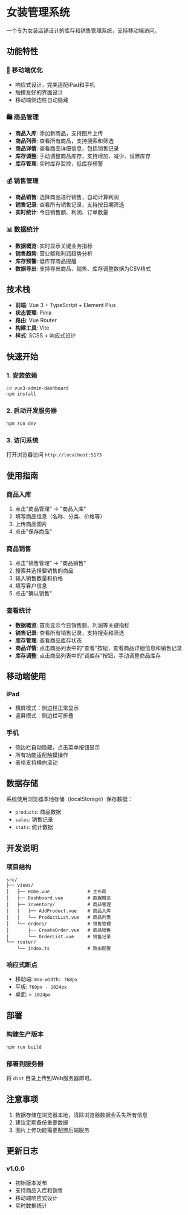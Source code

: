 # 女装管理系统

一个专为女装店铺设计的库存和销售管理系统，支持移动端访问。

## 功能特性

### 📱 移动端优化
- 响应式设计，完美适配iPad和手机
- 触摸友好的界面设计
- 移动端侧边栏自动隐藏

### 🛍️ 商品管理
- **商品入库**: 添加新商品，支持图片上传
- **商品列表**: 查看所有商品，支持搜索和筛选
- **商品详情**: 查看商品详细信息，包括销售记录
- **库存调整**: 手动调整商品库存，支持增加、减少、设置库存
- **库存管理**: 实时库存监控，低库存预警

### 💰 销售管理
- **商品销售**: 选择商品进行销售，自动计算利润
- **销售记录**: 查看所有销售记录，支持按日期筛选
- **实时统计**: 今日销售额、利润、订单数量

### 📊 数据统计
- **数据概览**: 实时显示关键业务指标
- **销售趋势**: 营业额和利润趋势分析
- **库存预警**: 低库存商品提醒
- **数据导出**: 支持导出商品、销售、库存调整数据为CSV格式

## 技术栈

- **前端**: Vue 3 + TypeScript + Element Plus
- **状态管理**: Pinia
- **路由**: Vue Router
- **构建工具**: Vite
- **样式**: SCSS + 响应式设计

## 快速开始

### 1. 安装依赖
```bash
cd vue3-admin-dashboard
npm install
```

### 2. 启动开发服务器
```bash
npm run dev
```

### 3. 访问系统
打开浏览器访问 `http://localhost:5173`

## 使用指南

### 商品入库
1. 点击"商品管理" → "商品入库"
2. 填写商品信息（名称、分类、价格等）
3. 上传商品图片
4. 点击"保存商品"

### 商品销售
1. 点击"销售管理" → "商品销售"
2. 搜索并选择要销售的商品
3. 输入销售数量和价格
4. 填写客户信息
5. 点击"确认销售"

### 查看统计
- **数据概览**: 首页显示今日销售额、利润等关键指标
- **销售记录**: 查看所有销售记录，支持搜索和筛选
- **库存管理**: 查看商品库存状态
- **商品详情**: 点击商品列表中的"查看"按钮，查看商品详细信息和销售记录
- **库存调整**: 点击商品列表中的"调库存"按钮，手动调整商品库存

## 移动端使用

### iPad
- 横屏模式：侧边栏正常显示
- 竖屏模式：侧边栏可折叠

### 手机
- 侧边栏自动隐藏，点击菜单按钮显示
- 所有功能适配触摸操作
- 表格支持横向滚动

## 数据存储

系统使用浏览器本地存储（localStorage）保存数据：
- `products`: 商品数据
- `sales`: 销售记录
- `stats`: 统计数据

## 开发说明

### 项目结构
```
src/
├── views/
│   ├── Home.vue              # 主布局
│   ├── Dashboard.vue         # 数据概览
│   ├── inventory/            # 商品管理
│   │   ├── AddProduct.vue    # 商品入库
│   │   └── ProductList.vue   # 商品列表
│   └── orders/               # 销售管理
│       ├── CreateOrder.vue   # 商品销售
│       └── OrderList.vue     # 销售记录
└── router/
    └── index.ts              # 路由配置
```

### 响应式断点
- 移动端: `max-width: 768px`
- 平板: `769px - 1024px`
- 桌面: `> 1024px`

## 部署

### 构建生产版本
```bash
npm run build
```

### 部署到服务器
将 `dist` 目录上传到Web服务器即可。

## 注意事项

1. 数据存储在浏览器本地，清除浏览器数据会丢失所有信息
2. 建议定期备份重要数据
3. 图片上传功能需要配置后端服务

## 更新日志

### v1.0.0
- 初始版本发布
- 支持商品入库和销售
- 移动端响应式设计
- 实时数据统计
